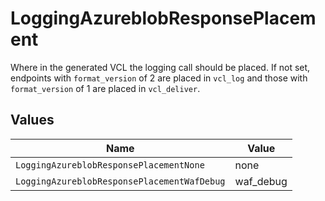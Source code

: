 # LoggingAzureblobResponsePlacement

Where in the generated VCL the logging call should be placed. If not set, endpoints with `format_version` of 2 are placed in `vcl_log` and those with `format_version` of 1 are placed in `vcl_deliver`.



## Values

| Name                                        | Value                                       |
| ------------------------------------------- | ------------------------------------------- |
| `LoggingAzureblobResponsePlacementNone`     | none                                        |
| `LoggingAzureblobResponsePlacementWafDebug` | waf_debug                                   |
